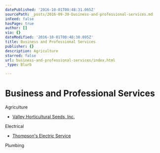 ```yaml
---
datePublished: '2016-10-01T00:48:31.065Z'
sourcePath: _posts/2016-09-30-business-and-professional-services.md
inFeed: false
hasPage: true
author: []
via: {}
dateModified: '2016-10-01T00:48:30.095Z'
title: Business and Professional Services
publisher: {}
description: Agriculture
starred: false
url: business-and-professional-services/index.html
_type: Blurb

---
```

# Business and Professional Services

Agriculture

* [Valley Horticultural Seeds, Inc.][0]

Electrical

* [Thompson's Electric Service][1]

Plumbing

[0]: http://host.trustab.org/valleyhorticulturalseeds "Valley Horticultural Seeds"
[1]: http://directory.missionchamber.com/listing/thompsons-electric-service/ "Thompson's Electric Service"
